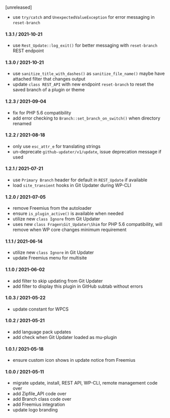 [unreleased]
* use `try/catch` and `UnexpectedValueException` for error messaging in `reset-branch`

#### 1.3.1 / 2021-10-21
* use `Rest_Update::log_exit()` for better messaging with `reset-branch` REST endpoint

#### 1.3.0 / 2021-10-21
* use `sanitize_title_with_dashes()` as `sanitize_file_name()` maybe have attached filter that changes output
* update `class REST_API` with new endpoint `reset-branch` to reset the saved branch of a plugin or theme

#### 1.2.3 / 2021-09-04
* fix for PHP 5.6 compatibility
* add error checking to `Branch::set_branch_on_switch()` when directory renamed

#### 1.2.2 / 2021-08-18
* only use `esc_attr_e` for translating strings
* un-deprecate `github-updater/v1/update`, issue deprecation message if used

#### 1.2.1 / 2021-07-21
* use `Primary Branch` header for default in `REST_Update` if available
* load `site_transient` hooks in Git Updater during WP-CLI

#### 1.2.0 / 2021-07-05
* remove Freemius from the autoloader
* ensure `is_plugin_active()` is available when needed
* utilize new `class Ignore` from Git Updater
* uses new `class Fragen\Git_Updater\Shim` for PHP 5.6 compatibility, will remove when WP core changes minimum requirement

#### 1.1.1 / 2021-06-14
* utilize new `class Ignore` in Git Updater
* update Freemius menu for multisite

#### 1.1.0 / 2021-06-02
* add filter to skip updating from Git Updater
* add filter to display this plugin in GitHub subtab without errors

#### 1.0.3 / 2021-05-22
* update constant for WPCS

#### 1.0.2 / 2021-05-21
* add language pack updates
* add check when Git Updater loaded as mu-plugin

#### 1.0.1 / 2021-05-18
* ensure custom icon shows in update notice from Freemius

#### 1.0.0 / 2021-05-11
* migrate update, install, REST API, WP-CLI, remote management code over
* add Zipfile_API code over
* add Branch class code over
* add Freemius integration
* update logo branding
